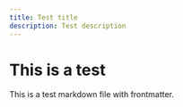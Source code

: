 ```yaml
---
title: Test title
description: Test description
---
```


# This is a test

This is a test markdown file with frontmatter.
